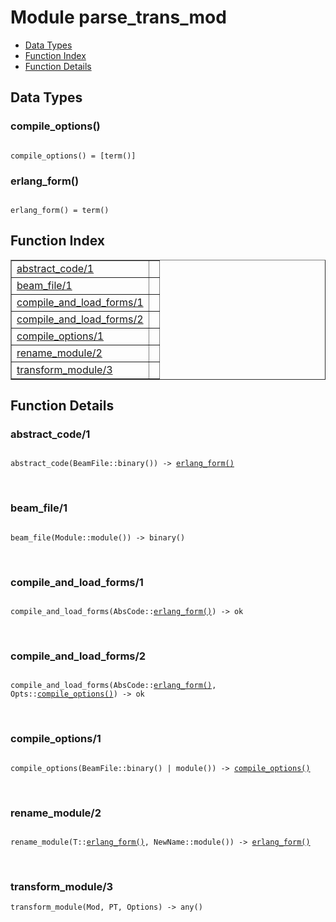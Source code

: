 

# Module parse_trans_mod #
* [Data Types](#types)
* [Function Index](#index)
* [Function Details](#functions)



<a name="types"></a>

## Data Types ##




### <a name="type-compile_options">compile_options()</a> ###



<pre><code>
compile_options() = [term()]
</code></pre>





### <a name="type-erlang_form">erlang_form()</a> ###



<pre><code>
erlang_form() = term()
</code></pre>


<a name="index"></a>

## Function Index ##


<table width="100%" border="1" cellspacing="0" cellpadding="2" summary="function index"><tr><td valign="top"><a href="#abstract_code-1">abstract_code/1</a></td><td></td></tr><tr><td valign="top"><a href="#beam_file-1">beam_file/1</a></td><td></td></tr><tr><td valign="top"><a href="#compile_and_load_forms-1">compile_and_load_forms/1</a></td><td></td></tr><tr><td valign="top"><a href="#compile_and_load_forms-2">compile_and_load_forms/2</a></td><td></td></tr><tr><td valign="top"><a href="#compile_options-1">compile_options/1</a></td><td></td></tr><tr><td valign="top"><a href="#rename_module-2">rename_module/2</a></td><td></td></tr><tr><td valign="top"><a href="#transform_module-3">transform_module/3</a></td><td></td></tr></table>


<a name="functions"></a>

## Function Details ##

<a name="abstract_code-1"></a>

### abstract_code/1 ###


<pre><code>
abstract_code(BeamFile::binary()) -&gt; <a href="#type-erlang_form">erlang_form()</a>
</code></pre>
<br />


<a name="beam_file-1"></a>

### beam_file/1 ###


<pre><code>
beam_file(Module::module()) -&gt; binary()
</code></pre>
<br />


<a name="compile_and_load_forms-1"></a>

### compile_and_load_forms/1 ###


<pre><code>
compile_and_load_forms(AbsCode::<a href="#type-erlang_form">erlang_form()</a>) -&gt; ok
</code></pre>
<br />


<a name="compile_and_load_forms-2"></a>

### compile_and_load_forms/2 ###


<pre><code>
compile_and_load_forms(AbsCode::<a href="#type-erlang_form">erlang_form()</a>, Opts::<a href="#type-compile_options">compile_options()</a>) -&gt; ok
</code></pre>
<br />


<a name="compile_options-1"></a>

### compile_options/1 ###


<pre><code>
compile_options(BeamFile::binary() | module()) -&gt; <a href="#type-compile_options">compile_options()</a>
</code></pre>
<br />


<a name="rename_module-2"></a>

### rename_module/2 ###


<pre><code>
rename_module(T::<a href="#type-erlang_form">erlang_form()</a>, NewName::module()) -&gt; <a href="#type-erlang_form">erlang_form()</a>
</code></pre>
<br />


<a name="transform_module-3"></a>

### transform_module/3 ###

`transform_module(Mod, PT, Options) -> any()`


